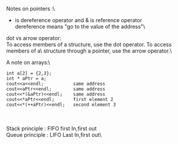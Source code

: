 Notes on pointers :\

* is dereference operator and & is reference operator\
dereference means "go to the value of the address"\

dot vs arrow operator:\
To access members of a structure, use the dot operator. To access members of a\ structure through a pointer, use the arrow operator.\

A note on arrays:\
    
    int a[2] = {2,3}; 
    int * aPtr = a;   
    cout<<a<<endl;           same address
    cout<<aPtr<<endl;        same address
    cout<<*(&aPtr)<<endl;    same address
    cout<<*aPtr<<endl;       first element 2
    cout<<*(++aPtr)<<endl;   second element 3
   \
   \
Stack principle : FIFO first In,first out\
Queue principle : LIFO Last In,first out\
